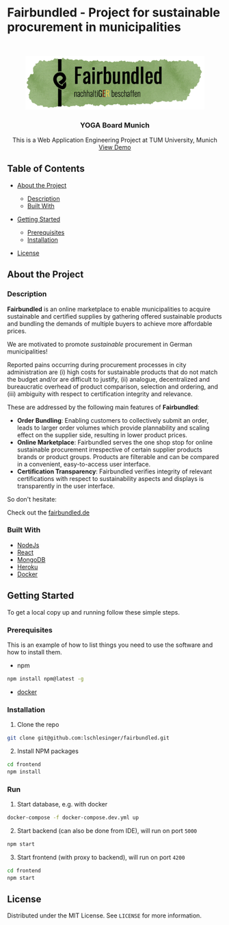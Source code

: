 # Fairbundled - Project for sustainable procurement in municipalities

<!-- PROJECT LOGO -->
<br />

<p align="center">
  <a href="https://github.com/lschlesinger/fairbundled">
    <img src="frontend/src/logo.jpg" alt="Logo" width="420">
  </a>


  <h3 align="center">YOGA Board Munich</h3>

  <p align="center">
    This is a Web Application Engineering Project at TUM University, Munich
    <br />
    <a href="...">View Demo</a>
  </p>

</p>


<!-- TABLE OF CONTENTS -->

## Table of Contents

* [About the Project](#about-the-project)

  * [Description](#description)
  * [Built With](#built-with)

* [Getting Started](#getting-started)

  * [Prerequisites](#prerequisites)
  * [Installation](#installation)

* [License](#license)

  

<!-- ABOUT THE PROJECT -->

## About the Project

### Description

**Fairbundled** is an online marketplace to enable municipalities to acquire sustainable and certified supplies by gathering offered sustainable products and bundling the demands of multiple buyers to achieve more affordable prices.

We are motivated to promote *sustainable* procurement in German municipalities!

Reported pains occurring during procurement processes in city administration are (i) high costs for sustainable products that do not match the budget and/or are difficult to justify, (ii) analogue, decentralized and bureaucratic overhead of product comparison, selection and ordering, and (iii) ambiguity with respect to certification integrity and relevance.

These are addressed by the following main features of **Fairbundled**:

- **Order Bundling**: Enabling customers to collectively submit an order, leads to larger order volumes which provide plannability and scaling effect on the supplier side, resulting in lower product prices.
- **Online Marketplace**: Fairbundled serves the one shop stop for online sustainable procurement irrespective of certain supplier products brands or product groups. Products are filterable and can be compared in a convenient, easy-to-access user interface.
- **Certification Transparency**: Fairbundled verifies integrity of relevant certifications with respect to sustainability aspects and displays is transparently in the user interface.

So don't hesitate:

Check out the [fairbundled.de]()


### Built With

* [NodeJs](https://nodejs.org/en/)
* [React](https://reactjs.org/)
* [MongoDB](https://www.mongodb.com/de)
* [Heroku](https://www.heroku.com/)
* [Docker](https://www.docker.com/)

<!-- GETTING STARTED -->

## Getting Started

To get a local copy up and running follow these simple steps.

### Prerequisites

This is an example of how to list things you need to use the software and how to install them.

* npm

```sh
npm install npm@latest -g
```

* [docker](https://docs.docker.com/docker-for-mac/install/)


### Installation

1. Clone the repo

```sh
git clone git@github.com:lschlesinger/fairbundled.git
```

2. Install NPM packages

```sh
cd frontend
npm install
```

### Run

1. Start database, e.g. with docker

```sh
docker-compose -f docker-compose.dev.yml up
```

2. Start backend (can also be done from IDE), will run on port `5000`

```sh
npm start
```

3. Start frontend (with proxy to backend), will run on port `4200`

```sh
cd frontend
npm start
```

<!-- LICENSE -->

## License

Distributed under the MIT License. See `LICENSE` for more information.